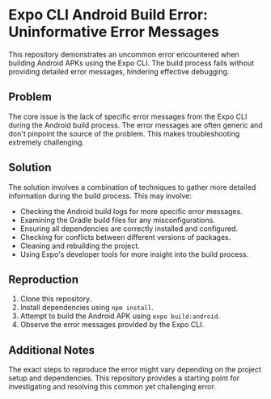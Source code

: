 # Expo CLI Android Build Error: Uninformative Error Messages

This repository demonstrates an uncommon error encountered when building Android APKs using the Expo CLI. The build process fails without providing detailed error messages, hindering effective debugging.

## Problem

The core issue is the lack of specific error messages from the Expo CLI during the Android build process. The error messages are often generic and don't pinpoint the source of the problem. This makes troubleshooting extremely challenging.

## Solution

The solution involves a combination of techniques to gather more detailed information during the build process. This may involve:

- Checking the Android build logs for more specific error messages.
- Examining the Gradle build files for any misconfigurations.
- Ensuring all dependencies are correctly installed and configured.
- Checking for conflicts between different versions of packages.
- Cleaning and rebuilding the project.
- Using Expo's developer tools for more insight into the build process.

## Reproduction

1. Clone this repository.
2. Install dependencies using `npm install`.
3. Attempt to build the Android APK using `expo build:android`.
4. Observe the error messages provided by the Expo CLI.

## Additional Notes

The exact steps to reproduce the error might vary depending on the project setup and dependencies. This repository provides a starting point for investigating and resolving this common yet challenging error.